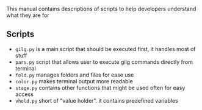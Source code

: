 This manual contains descriptions of scripts to help developers understand what they are for

## Scripts
- `gilg.py` is a main script that should be executed first, it handles most of stuff
- `pars.py`  script that allows user to execute gilg commands directly from terminal
- `fold.py` manages folders and files for ease use
- `color.py` makes terminal output more readable
- `stage.py` contains other functions that might be used often for easy access
- `vhold.py` short of "value holder". it contains predefined variables
